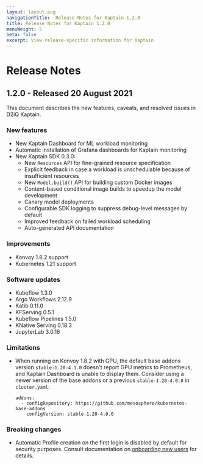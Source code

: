 ```yaml
---
layout: layout.pug
navigationTitle:  Release Notes for Kaptain 1.2.0
title: Release Notes for Kaptain 1.2.0
menuWeight: 5
beta: false
excerpt: View release-specific information for Kaptain
---
```


# Release Notes

## 1.2.0 - Released 20 August 2021

This document describes the new features, caveats, and resolved issues in D2iQ Kaptain.

### New features
* New Kaptain Dashboard for ML workload monitoring
* Automatic installation of Grafana dashboards for Kaptain monitoring
* New Kaptain SDK 0.3.0:
  * New `Resources` API for fine-grained resource specification
  * Explicit feedback in case a workload is unschedulable because of insufficient resources
  * New `Model.build()` API for building custom Docker images
  * Content-based conditional image builds to speedup the model development
  * Canary model deployments
  * Configurable SDK logging to suppress debug-level messages by default
  * Improved feedback on failed workload scheduling
  * Auto-generated API documentation

### Improvements
* Konvoy 1.8.2 support
* Kubernetes 1.21 support

### Software updates
* Kubeflow 1.3.0
* Argo Workflows 2.12.9
* Katib 0.11.0
* KFServing 0.5.1
* Kubeflow Pipelines 1.5.0
* KNative Serving 0.18.3
* JupyterLab 3.0.16

### Limitations
* When running on Konvoy 1.8.2 with GPU, the default base addons version `stable-1.20-4.1.0` doesn't report GPU
metrics to Prometheus, and Kaptain Dashboard is unable to display them. Consider using a newer version of the base
addons or a previous `stable-1.20-4.0.0` in `cluster.yaml`:
  ```
  addons:
    - configRepository: https://github.com/mesosphere/kubernetes-base-addons
      configVersion: stable-1.20-4.0.0
  ```

### Breaking changes
* Automatic Profile creation on the first login is disabled by default for security purposes.
Consult documentation on [onboarding new users][onboarding-new-users] for details.

[onboarding-new-users]: ../../user-management#onboarding-new-users